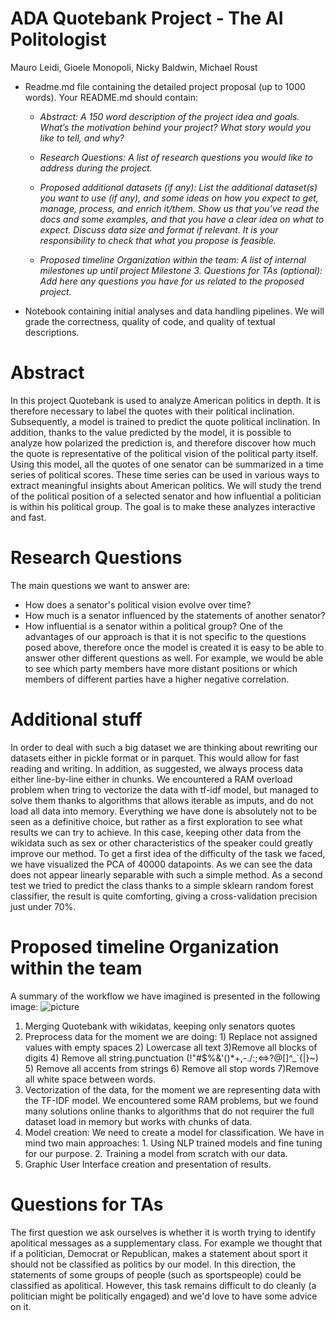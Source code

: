# ADA Quotebank Project - The AI Politologist

Mauro Leidi, Gioele Monopoli, Nicky Baldwin, Michael Roust

- Readme.md file containing the detailed project proposal (up to 1000 words). Your README.md should contain:

    - *Abstract: A 150 word description of the project idea and goals. What’s the motivation behind your project? What story would you like to tell, and why?*

    - *Research Questions: A list of research questions you would like to address during the project.*

    - *Proposed additional datasets (if any): List the additional dataset(s) you want to use (if any), and some ideas on how you expect to get, manage, process, and enrich it/them. Show us that you’ve read the docs and some examples, and that you have a clear idea on what to expect. Discuss data size and format if relevant. It is your responsibility to check that what you propose is feasible.*

    - *Proposed timeline Organization within the team: A list of internal milestones up until project Milestone 3.
    Questions for TAs (optional): Add here any questions you have for us related to the proposed project.*

- Notebook containing initial analyses and data handling pipelines. We will grade the correctness, quality of code, and quality of textual descriptions.

# Abstract
In this project Quotebank is used to analyze American politics in depth. It is therefore necessary to label the quotes with their political inclination.
Subsequently, a model is trained to predict the quote political inclination. In addition, thanks to the value predicted by the model, it is possible to analyze how polarized the prediction is, and therefore discover how much the quote is representative of the political vision of the political party itself. 
Using this model, all the quotes of one senator can be summarized in a time series of political scores. These time series can be used in various ways to extract meaningful insights about American politics. We will study the trend of the political position of a selected senator and how influential a politician is within his political group. The goal is to make these analyzes interactive and fast.
# Research Questions
The main questions we want to answer are:
- How does a senator's political vision evolve over time?
- How much is a senator influenced by the statements of another senator?
- How influential is a senator within a political group?
One of the advantages of our approach is that it is not specific to the questions posed above, therefore once the model is created it is easy to be able to answer other different questions as well. For example, we would be able to see which party members have more distant positions or which members of different parties have a higher negative correlation.
# Additional stuff
In order to deal with such a big dataset we are thinking about rewriting our datasets either in pickle format or in parquet. This would allow for fast reading and writing. In addition, as suggested, we always process data either line-by-line either in chunks. We encountered a RAM overload problem when tring to vectorize the data with tf-idf model, but managed to solve them thanks to algorithms that allows iterable as imputs, and do not load all data into memory.
Everything we have done is absolutely not to be seen as a definitive choice, but rather as a first exploration to see what results we can try to achieve. In this case, keeping other data from the wikidata such as sex or other characteristics of the speaker could greatly improve our method. To get a first idea of the difficulty of the task we faced, we have visualized the PCA of 40000 datapoints. As we can see the data does not appear linearly separable with such a simple method. As a second test we tried to predict the class thanks to a simple sklearn random forest classifier, the result is quite comforting, giving a cross-validation precision just under 70%.
# Proposed timeline Organization within the team
A summary of the workflow we have imagined is presented in the following image:
![picture](https://github.com/epfl-ada/ada-2021-project-mmng.git/media/workflow.PNG)
1) Merging Quotebank with wikidatas, keeping only senators quotes
2) Preprocess data for the moment we are doing:  1) Replace not assigned values with empty spaces 2) Lowercase all text 3)Remove all blocks of digits 4) Remove all string.punctuation (!"#$%&'()*+,-./:;<=>?@[]^_`{|}~) 5) Remove all accents from strings 6) Remove all stop words 7)Remove all white space between words.
3) Vectorization of the data, for the moment we are representing data with the TF-IDF model. We encountered some RAM problems, but we found many solutions online thanks to algorithms that do not requirer the full dataset load in memory but works with chunks of data.
4) Model creation: We need to create a model for classification. We have in mind two main approaches: 1. Using NLP trained models and fine tuning for our purpose. 2. Training a model from scratch with our data.
5) Graphic User Interface creation and presentation of results.
# Questions for TAs
The first question we ask ourselves is whether it is worth trying to identify apolitical messages as a supplementary class. For example we thought that if a politician, Democrat or Republican, makes a statement about sport it should not be classified as politics by our model. In this direction, the statements of some groups of people (such as sportspeople) could be classified as apolitical. However, this task remains difficult to do cleanly (a politician might be politically engaged) and we'd love to have some advice on it.




